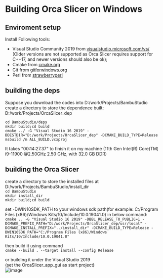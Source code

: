 # Building Orca Slicer on Windows

## Enviroment setup
Install Following tools:
- Visual Studio Community 2019 from [visualstudio.microsoft.com/vs/](https://visualstudio.microsoft.com/vs/) (Older versions are not supported as Orca Slicer requires support for C++17, and newer versions should also be ok);
- Cmake from [cmake.org](https://cmake.org/download/)
- Git from [gitforwindows.org](https://gitforwindows.org/) 
- Perl from [strawberryperl](https://strawberryperl.com/)

## building the deps
Suppose you download the codes into D:/work/Projects/BambuStudio  
create a directory to store the dependence built: D:/work/Projects/OrcaSlicer_dep

`cd BambuStudio/deps`  
`mkdir build;cd build`  
`cmake ../ -G "Visual Studio 16 2019" -DDESTDIR="D:/work/Projects/OrcaSlicer_dep" -DCMAKE_BUILD_TYPE=Release`  
`msbuild /m ALL_BUILD.vcxproj`  

It takes "00:14:27.37" to finish it on my machine (11th Gen Intel(R) Core(TM) i9-11900 @2.50GHz   2.50 GHz, with 32.0 GB DDR)

## building the Orca Slicer
create a directory to store the installed files at D:/work/Projects/BambuStudio/install_dir  
`cd BambuStudio`  
`mkdir install_dir`  
`mkdir build;cd build`  

set -DWIN10SDK_PATH to your windows sdk path(for example: C:/Program Files (x86)/Windows Kits/10/Include/10.0.19041.0) in below command:  
`cmake .. -G "Visual Studio 16 2019" -DBBL_RELEASE_TO_PUBLIC=1 -DCMAKE_PREFIX_PATH="D:/work/Projects/OrcaSlicer_dep/usr/local" -DCMAKE_INSTALL_PREFIX="../install_dir" -DCMAKE_BUILD_TYPE=Release -DWIN10SDK_PATH="C:/Program Files (x86)/Windows Kits/10/Include/10.0.19041.0"` 

then build it using command  
`cmake --build . --target install --config Release`  

or building it under the Visual Studio 2019  
(set the OrcaSlicer_app_gui as start project)  
![image](https://user-images.githubusercontent.com/106916061/179185940-06135b47-f2a4-415a-9be4-666680fa0f9a.png)

